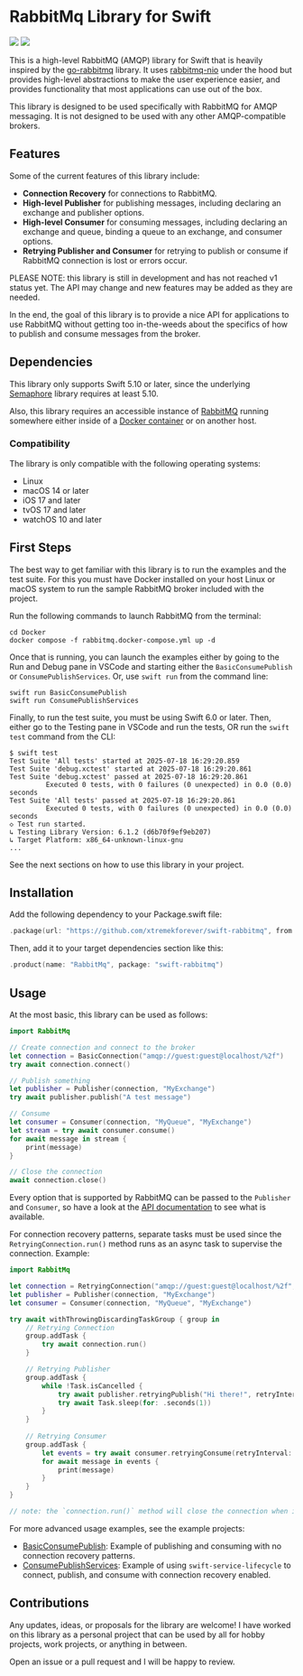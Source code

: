 # RabbitMq Library for Swift

[![](https://img.shields.io/endpoint?url=https%3A%2F%2Fswiftpackageindex.com%2Fapi%2Fpackages%2Fxtremekforever%2Fswift-rabbitmq%2Fbadge%3Ftype%3Dswift-versions)](https://swiftpackageindex.com/xtremekforever/swift-rabbitmq)
[![](https://img.shields.io/endpoint?url=https%3A%2F%2Fswiftpackageindex.com%2Fapi%2Fpackages%2Fxtremekforever%2Fswift-rabbitmq%2Fbadge%3Ftype%3Dplatforms)](https://swiftpackageindex.com/xtremekforever/swift-rabbitmq)

This is a high-level RabbitMQ (AMQP) library for Swift that is heavily inspired by the [go-rabbitmq](https://github.com/wagslane/go-rabbitmq) library. It uses [rabbitmq-nio](https://github.com/funcmike/rabbitmq-nio) under the hood but provides high-level abstractions to make the user experience easier, and provides functionality that most applications can use out of the box.

This library is designed to be used specifically with RabbitMQ for AMQP messaging. It is not designed to be used with any other AMQP-compatible brokers.

## Features

Some of the current features of this library include:

- **Connection Recovery** for connections to RabbitMQ.
- **High-level Publisher** for publishing messages, including declaring an exchange and publisher options.
- **High-level Consumer** for consuming messages, including declaring an exchange and queue, binding a queue to an exchange, and consumer options.
- **Retrying Publisher and Consumer** for retrying to publish or consume if RabbitMQ connection is lost or errors occur.

PLEASE NOTE: this library is still in development and has not reached v1 status yet. The API may change and new features may be added as they are needed.

In the end, the goal of this library is to provide a nice API for applications to use RabbitMQ without getting too in-the-weeds about the specifics of how to publish and consume messages from the broker.

## Dependencies

This library only supports Swift 5.10 or later, since the underlying [Semaphore](https://github.com/groue/Semaphore) library requires at least 5.10.

Also, this library requires an accessible instance of [RabbitMQ](https://www.rabbitmq.com/) running somewhere either inside of a [Docker container](https://hub.docker.com/_/rabbitmq) or on another host.

### Compatibility

The library is only compatible with the following operating systems:

- Linux
- macOS 14 or later
- iOS 17 and later
- tvOS 17 and later
- watchOS 10 and later

## First Steps

The best way to get familiar with this library is to run the examples and the test suite. For this you must have Docker installed on your host Linux or macOS system to run the sample RabbitMQ broker included with the project.

Run the following commands to launch RabbitMQ from the terminal:

```console
cd Docker
docker compose -f rabbitmq.docker-compose.yml up -d
```

Once that is running, you can launch the examples either by going to the Run and Debug pane in VSCode and starting either the `BasicConsumePublish` or `ConsumePublishServices`. Or, use `swift run` from the command line:

```console
swift run BasicConsumePublish
swift run ConsumePublishServices
```

Finally, to run the test suite, you must be using Swift 6.0 or later. Then, either go to the Testing pane in VSCode and run the tests, OR run the `swift test` command from the CLI:

```console
$ swift test
Test Suite 'All tests' started at 2025-07-18 16:29:20.859
Test Suite 'debug.xctest' started at 2025-07-18 16:29:20.861
Test Suite 'debug.xctest' passed at 2025-07-18 16:29:20.861
         Executed 0 tests, with 0 failures (0 unexpected) in 0.0 (0.0) seconds
Test Suite 'All tests' passed at 2025-07-18 16:29:20.861
         Executed 0 tests, with 0 failures (0 unexpected) in 0.0 (0.0) seconds
◇ Test run started.
↳ Testing Library Version: 6.1.2 (d6b70f9ef9eb207)
↳ Target Platform: x86_64-unknown-linux-gnu
...
```

See the next sections on how to use this library in your project.

## Installation

Add the following dependency to your Package.swift file:

```swift
.package(url: "https://github.com/xtremekforever/swift-rabbitmq", from: "0.1.0")
```

Then, add it to your target dependencies section like this:

```swift
.product(name: "RabbitMq", package: "swift-rabbitmq")
```

## Usage

At the most basic, this library can be used as follows:

```swift
import RabbitMq

// Create connection and connect to the broker
let connection = BasicConnection("amqp://guest:guest@localhost/%2f")
try await connection.connect()

// Publish something
let publisher = Publisher(connection, "MyExchange")
try await publisher.publish("A test message")

// Consume
let consumer = Consumer(connection, "MyQueue", "MyExchange")
let stream = try await consumer.consume()
for await message in stream {
    print(message)
}

// Close the connection
await connection.close()
```

Every option that is supported by RabbitMQ can be passed to the `Publisher` and `Consumer`, so have a look at the [API documentation](https://swiftpackageindex.com/xtremekforever/swift-rabbitmq/main/documentation/rabbitmq) to see what is available.

For connection recovery patterns, separate tasks must be used since the `RetryingConnection.run()` method runs as an async task to supervise the connection. Example:

```swift
import RabbitMq

let connection = RetryingConnection("amqp://guest:guest@localhost/%2f", reconnectionInterval: .seconds(10))
let publisher = Publisher(connection, "MyExchange")
let consumer = Consumer(connection, "MyQueue", "MyExchange")

try await withThrowingDiscardingTaskGroup { group in
    // Retrying Connection
    group.addTask {
        try await connection.run()
    }

    // Retrying Publisher
    group.addTask { 
        while !Task.isCancelled {
            try await publisher.retryingPublish("Hi there!", retryInterval: .seconds(5))
            try await Task.sleep(for: .seconds(1))
        }
    }
    
    // Retrying Consumer
    group.addTask {
        let events = try await consumer.retryingConsume(retryInterval: .seconds(5))
        for await message in events {
            print(message)
        }
    }
}

// note: the `connection.run()` method will close the connection when it exits
```

For more advanced usage examples, see the example projects:

- [BasicConsumePublish](./Sources/Examples/BasicConsumePublish/): Example of publishing and consuming with no connection recovery patterns.
- [ConsumePublishServices](./Sources/Examples/ConsumePublishServices/): Example of using `swift-service-lifecycle` to connect, publish, and consume with connection recovery enabled.

## Contributions

Any updates, ideas, or proposals for the library are welcome! I have worked on this library as a personal project that can be used by all for hobby projects, work projects, or anything in between.

Open an issue or a pull request and I will be happy to review.

